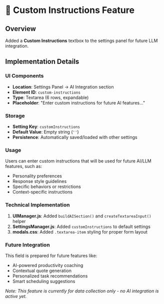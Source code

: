 # 🤖 Custom Instructions Feature

## Overview
Added a **Custom Instructions** textbox to the settings panel for future LLM integration.

## Implementation Details

### UI Components
- **Location**: Settings Panel → AI Integration section
- **Element ID**: `custom-instructions`
- **Type**: Textarea (6 rows, expandable)
- **Placeholder**: "Enter custom instructions for future AI features..."

### Storage
- **Setting Key**: `customInstructions`
- **Default Value**: Empty string (`''`)
- **Persistence**: Automatically saved/loaded with other settings

### Usage
Users can enter custom instructions that will be used for future AI/LLM features, such as:
- Personality preferences
- Response style guidelines
- Specific behaviors or restrictions
- Context-specific instructions

### Technical Implementation
1. **UIManager.js**: Added `buildAISection()` and `createTextareaInput()` helper
2. **SettingsManager.js**: Added `customInstructions` to default settings
3. **modals.css**: Added `.textarea-item` styling for proper form layout

### Future Integration
This field is prepared for future features like:
- AI-powered productivity coaching
- Contextual quote generation
- Personalized task recommendations
- Smart scheduling suggestions

*Note: This feature is currently for data collection only - no AI integration is active yet.*
